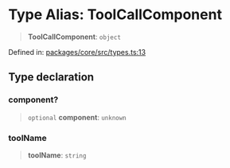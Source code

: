 # Type Alias: ToolCallComponent

> **ToolCallComponent**: `object`

Defined in: [packages/core/src/types.ts:13](https://github.com/GeoDaCenter/openassistant/blob/dc72d81a35cf8e46295657303846fbb4ad891993/packages/core/src/types.ts#L13)

## Type declaration

### component?

> `optional` **component**: `unknown`

### toolName

> **toolName**: `string`
